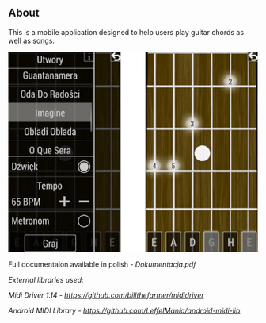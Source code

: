 ## About ##

This is a mobile application designed to help users play guitar chords as well as songs.

![Screenshots](demo.png)

Full documentaion available in polish - <i>Dokumentacja.pdf

External libraries used:

Midi Driver 1.14 - https://github.com/billthefarmer/mididriver

Android MIDI Library - https://github.com/LeffelMania/android-midi-lib
